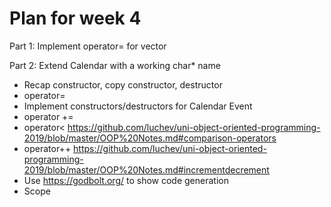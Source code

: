 # Plan for week 4

Part 1: Implement operator= for vector

Part 2: Extend Calendar with a working char* name

- Recap constructor, copy constructor, destructor
- operator=
- Implement constructors/destructors for Calendar Event
- operator +=
- operator< https://github.com/luchev/uni-object-oriented-programming-2019/blob/master/OOP%20Notes.md#comparison-operators
- operator++ https://github.com/luchev/uni-object-oriented-programming-2019/blob/master/OOP%20Notes.md#incrementdecrement
- Use https://godbolt.org/ to show code generation
- Scope
